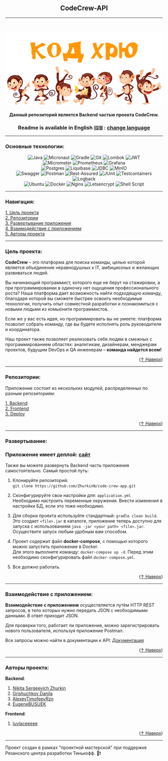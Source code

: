 ## <center> CodeCrew-API </center>

___
<br>

![cover](https://github.com/ZhurkinN/code-crew-app/blob/master/gitsrc/code-hru.jpg)
#### <center> Данный репозиторий является Backend частью проекта CodeCrew.  </center>
<a name="readme-top"></a>

###  <center> Readme is available in English :gb: : [change language](https://github.com/ZhurkinN/code-crew-app/blob/master/gitsrc/README-EN.md) </center>

---

<a name="tech"></a> 
### Основные технологии:
<center>

![Java](https://img.shields.io/badge/java-%23ED8B00.svg?style=for-the-badge&logo=openjdk&logoColor=white)
![Micronaut](https://img.shields.io/badge/Micronaut-1e394e.svg?style=for-the-badge&logo=micronaut&logoColor=white)
![Gradle](https://img.shields.io/badge/Gradle-02303A.svg?style=for-the-badge&logo=Gradle&logoColor=white)
![Git](https://img.shields.io/badge/git-%23F05033.svg?style=for-the-badge&logo=git&logoColor=white)
![Lombok](https://img.shields.io/badge/Lombok-D70A53?style=for-the-badge&logo=Lombok&logoColor=white)
![JWT](https://img.shields.io/badge/JWT-black?style=for-the-badge&logo=JSON%20web%20tokens)
\
![Micrometer](https://img.shields.io/badge/Micrometer-35b393.svg?style=for-the-badge&logo=&logoColor=white)
![Prometheus](https://img.shields.io/badge/Prometheus-FF6C37?style=for-the-badge&logo=Prometheus&logoColor=white)
![Grafana](https://img.shields.io/badge/Grafana-FF6C37?style=for-the-badge&logo=Grafana&logoColor=white)
\
![Postgres](https://img.shields.io/badge/postgres-%23316192.svg?style=for-the-badge&logo=postgresql&logoColor=white)
![Liquibase](https://img.shields.io/badge/Liquibase-%230288D1.svg?style=for-the-badge&logo=liquibase&logoColor=white)
![JDBC](https://img.shields.io/badge/JDBC-59666C?style=for-the-badge&logo=Hibernate&logoColor=white)
![MinIO](https://img.shields.io/badge/MinIO-D70A53?style=for-the-badge&logo=MinIO&logoColor=white)
\
![Swagger](https://img.shields.io/badge/-Swagger-%23Clojure?style=for-the-badge&logo=swagger&logoColor=white)
![Postman](https://img.shields.io/badge/Postman-FF6C37?style=for-the-badge&logo=postman&logoColor=white)
![Rest-Assured](https://img.shields.io/badge/REST%20Assured-25D366?style=for-the-badge&logo=&logoColor=white)
![JUnit](https://img.shields.io/badge/JUnit-25D366?style=for-the-badge&logo=JUnit&logoColor=white)
![Testcontainers](https://img.shields.io/badge/Testcontainers-%230db7ed.svg?style=for-the-badge&logo=&logoColor=white)
![Logback](https://img.shields.io/badge/Logback-%23F7A41D.svg?style=for-the-badge&logo=Logback&logoColor=white)
\
![Ubuntu](https://img.shields.io/badge/Ubuntu-E95420?style=for-the-badge&logo=ubuntu&logoColor=white)
![Docker](https://img.shields.io/badge/docker-%230db7ed.svg?style=for-the-badge&logo=docker&logoColor=white)
![Nginx](https://img.shields.io/badge/nginx-%23009639.svg?style=for-the-badge&logo=nginx&logoColor=white)
![Letsencrypt](https://img.shields.io/badge/Letsencrypt%20SSL-EAB300?style=for-the-badge&logo=Letsencrypt%20SV&logoColor=white)
![Shell Script](https://img.shields.io/badge/shell_script-%23121011.svg?style=for-the-badge&logo=gnu-bash&logoColor=white)

</center>


___

### Навигация:
[1. Цель проекта](#aim)  
[2. Репозитории](#repo)  
[3. Развертывание приложения](#start)   
[4. Взаимодействие с приложением](#use)  
[5. Авторы проекта](#author)

____
<a name="aim"></a> 
### Цель проекта:

**CodeCrew** – это платформа для поиска команды, целью которой является объединение неравнодушных к IT, амбициозных и желающих развиваться людей.  

Вы начинающий программист, которого еще не берут на стажировки, а при программировании в одиночку нет ощущения профессионального роста? Наша платформа дает возможность найти подходящую команду, благодаря которой вы сможете быстрее освоить необходимые технологии, получить опыт совместной разработки и познакомиться с новыми людьми из комьюнити программистов.

Если же у вас есть идея, но программировать вы не умеете: платформа позволит собрать команду, где вы будете исполнять роль руководителя и координатора. 

Наш проект также позволяет реализовать себя людям в смежных с программированием областях: аналитикам, дизайнерам, менджерам проектов, будущим DevOps и QA инженерам – **команда найдется всем!**

<p align="right">(<a href="#readme-top">↑ Наверх</a>)</p>

----
<a name="repo"></a> 
### Репозитории:

Приложение состоит из нескольких модулей, распределенных по разным репозиториям:

[1. Backend](https://github.com/ZhurkinN/code-crew-app)  
[2. Frontend](https://github.com/luvlaceeeee/tinkoff-workshop)  
[3. Deploy](https://github.com/grishuchkov/code-crew-deploy-repo) 

<p align="right">(<a href="#readme-top">↑ Наверх</a>)</p>

----

<a name="start"></a> 
### Развертывание:

### Приложение имеет деплой: [сайт](https://кодхрю.рф/)

Также вы можете развернуть Backend часть приложения самостоятельно. Самый простой путь:

1. Клонируйте репозиторий:  
   `git clone https://github.com/ZhurkinN/code-crew-app.git`

2. Сконфигурируйте свои настройки для: `application.yml`  
   Необходимо настроить переменные окружения. Внести изменения в настройки БД, если это тоже необходимо.

3. Для сборки проекта используйте стандартный: `gradle clean build`. Это создает ` <file>.jar ` в каталоге, приложение теперь доступно для запуска с использованием `java -jar <your path> <file>.jar`. Осуществите запуск любым удобным вам способом.

4. Проект содержит файл **docker-compose**, с помощью которого можно запустить приложение в Docker.  
Для этого выполните команду: `docker-compose up -d`. Перед этим необходимо сконфигурировать файл `docker-compose.yml`.
   
5. Все должно работать.

<p align="right">(<a href="#readme-top">↑ Наверх</a>)</p>

---
<a name="use"></a> 
### Взаимодействие с приложением:

**Взаимодействие с приложением** осуществляется путём HTTP REST запросов, в тело которых нужно передать JSON c необходимыми данными. В ответ приходит JSON. 

Для проверки того, работает ли приложение, можно зарегистрировать нового пользователя, используя приложение Postman.

Все запросы можно найти в документации к API: [Документация]()  
  

<p align="right">(<a href="#readme-top">↑ Наверх</a>)</p>

---

<a name="author"></a> 
### Авторы проекта:

**Backend**:  
1. [Nikita Sergeevich Zhurkin](https://github.com/ZhurkinN)   
2. [Grishuchkov Danila](https://github.com/grishuchkov)  
3. [AlexeyTimofeevRzn](https://github.com/AlexeyTimofeevRzn)  
4. [EugeneBUSUEK ](https://github.com/EugeneBUSUEK)  

**Frontend**:  
1. [luvlaceeeee](https://github.com/luvlaceeeee)   

<p align="right">(<a href="#readme-top">↑ Наверх</a>)</p>

---
Проект создан в рамках "проектной мастерской" при поддержке Рязанского центра разработки Тинькофф. :yellow_heart::exclamation:   

